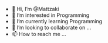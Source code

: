 - 👋 Hi, I’m @Mattzaki
- 👀 I’m interested in Programming 
- 🌱 I’m currently learning Programming
- 💞️ I’m looking to collaborate on ...
- 📫 How to reach me ...

<!---
Mattzaki/Mattzaki is a ✨ special ✨ repository because its `README.md` (this file) appears on your GitHub profile.
You can click the Preview link to take a look at your changes.
--->
